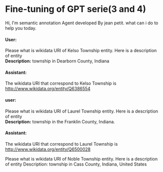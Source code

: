 # Fine-tuning of GPT serie(3 and 4)

Hi, I'm semantic annotation Agent developed By jean petit. what can i do to help you today.

#### User:
Please what is wikidata URI of Kelso Township entity. Here is a        description of entity <br>
<strong>Description:</strong>  township in Dearborn County, Indiana

#### Assistant:
The wikidata URI that correspond to Kelso Township is http://www.wikidata.org/entity/Q6386554

#### user: 
Please what is wikidata URI of Laurel Township entity. Here is a description of entity <br>
<strong>Description:</strong> township in the Franklin County, Indiana.

#### Assistant: 
The wikidata URI that correspond to Laurel Township is http://www.wikidata.org/entity/Q6500028

Please what is wikidata URI of Noble Township entity. Here is a description of entity Description: township in Cass County, Indiana, United States